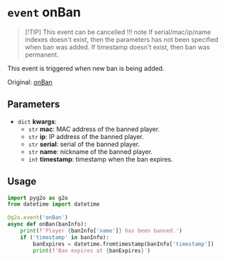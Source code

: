 # `event` onBan
> [!TIP] This event can be cancelled
!!! note
    If serial/mac/ip/name indexes doesn't exist, then the parameters has not been specified when ban was added.
    If timestamp doesn't exist, then ban was permanent.

This event is triggered when new ban is being added.

Original: [onBan](https://gothicmultiplayerteam.gitlab.io/docs/0.3.0/script-reference/server-events/general/onBan/)

## Parameters
* `dict` **kwargs**:
    * `str` **mac**: MAC address of the banned player.
    * `str` **ip**: IP address of the banned player.
    * `str` **serial**: serial of the banned player.
    * `str` **name**: nickname of the banned player.
    * `int` **timestamp**: timestamp when the ban expires.

## Usage
```python
import pyg2o as g2o
from datetime import datetime
        
@g2o.event('onBan')
async def onBan(banInfo):
    print(f'Player {banInfo['name']} has been banned.')
    if ('timestamp' in banInfo):
        banExpires = datetime.fromtimestamp(banInfo['timestamp'])
        print(f'Ban expires at {banExpires}')
```